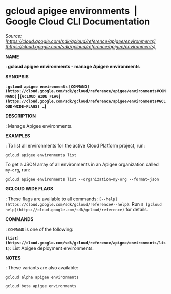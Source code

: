 # gcloud apigee environments  |  Google Cloud CLI Documentation

*Source: [https://cloud.google.com/sdk/gcloud/reference/apigee/environments](https://cloud.google.com/sdk/gcloud/reference/apigee/environments)*

**NAME**

: **gcloud apigee environments - manage Apigee environments**

**SYNOPSIS**

: **`gcloud apigee environments` `[COMMAND](https://cloud.google.com/sdk/gcloud/reference/apigee/environments#COMMAND)` [`[GCLOUD_WIDE_FLAG](https://cloud.google.com/sdk/gcloud/reference/apigee/environments#GCLOUD-WIDE-FLAGS) …`]**

**DESCRIPTION**

: Manage Apigee environments.

**EXAMPLES**

: To list all environments for the active Cloud Platform project, run:

```
gcloud apigee environments list
```

To get a JSON array of all environments in an Apigee organization called
``my-org``, run:

```
gcloud apigee environments list --organization=my-org --format=json
```

**GCLOUD WIDE FLAGS**

: These flags are available to all commands: `[--help](https://cloud.google.com/sdk/gcloud/reference#--help)`.
Run `$ [gcloud help](https://cloud.google.com/sdk/gcloud/reference)` for details.

**COMMANDS**

: ``COMMAND`` is one of the following:

**`[list](https://cloud.google.com/sdk/gcloud/reference/apigee/environments/list)`**:
List Apigee deployment environments.

**NOTES**

: These variants are also available:

```
gcloud alpha apigee environments
```

```
gcloud beta apigee environments
```